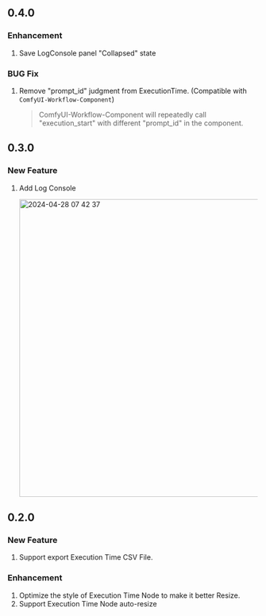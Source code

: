 0.4.0
---

### Enhancement

1. Save LogConsole panel "Collapsed" state

### BUG Fix

1. Remove "prompt_id" judgment from ExecutionTime. (Compatible with `ComfyUI-Workflow-Component`)

   > ComfyUI-Workflow-Component will repeatedly call "execution_start"
      with different "prompt_id" in the component.

0.3.0
---

### New Feature

1. Add Log Console

   <img width="600" alt="2024-04-28 07 42 37" src="https://github.com/ty0x2333/ComfyUI-Dev-Utils/assets/7489176/5b44f45c-9fda-4478-a047-b61576ec03dd">

0.2.0
---

### New Feature

1. Support export Execution Time CSV File.

### Enhancement

1. Optimize the style of Execution Time Node to make it better Resize.
2. Support Execution Time Node auto-resize
